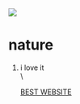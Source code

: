 <!DOCTYPE html>
<html>
<head>
<meta charset="utf-8">
<title>WEBSITE</title>
</head>
<body>
<img src="https://www.google.com/search?q=image&rlz=1C1CHZL_enIN691IN691&source=lnms&tbm=isch&sa=X&ved=0ahUKEwiPyuKntLniAhU8_XMBHYW-BrgQ_AUIDigB#imgrc=8c_UAo3gH_220M:">
<h1>nature</h1>
<ol>
  <li>i love it</li>\

<a href="www.google.com">BEST WEBSITE</a>
  </body>
  </html>
